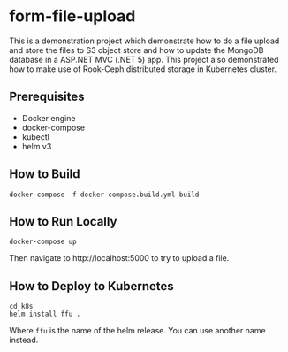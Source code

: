 # form-file-upload
This is a demonstration project which demonstrate how to do a file upload and store the files to S3 object store and how to update the MongoDB database in a ASP.NET MVC (.NET 5) app. This project also demonstrated how to make use of Rook-Ceph distributed storage in Kubernetes cluster.

## Prerequisites
- Docker engine
- docker-compose
- kubectl
- helm v3

## How to Build
```shell
docker-compose -f docker-compose.build.yml build
```

## How to Run Locally
```shell
docker-compose up
```

Then navigate to http://localhost:5000 to try to upload a file.

## How to Deploy to Kubernetes
```shell
cd k8s
helm install ffu .
```

Where `ffu` is the name of the helm release. You can use another name instead.
